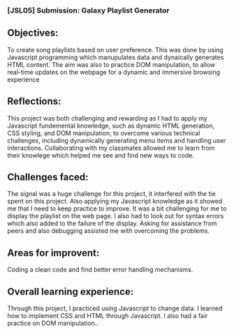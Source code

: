 ### [JSL05] Submission: Galaxy Playlist Generator



## Objectives: 
To create song playlists based on user preference. This was done by using Javascript programming which manupulates data and dynaically generates HTML content. The aim was also to practice DOM manipulation, to allow real-time updates on the webpage for a dynamic and immersive browsing experience 


## Reflections:

This project was both challenging and rewarding as I had to apply my Javascript fundemental knowledge, such as dynamic HTML generation, CSS styling, and DOM manipulation, to overcome various technical challenges, including dynamically generating menu items and handling user interactions. Collaborating with my classmates allowed me to learn from their knowlege which helped me see and find new ways to code.



## Challenges faced:
The signal was a huge challenge for this project, it interfered with the tie spent on this project. Also applying my Javascript knowledge as it showed me that I need to keep practice to improve. It was a bit challenging for me to display the playlist on the web page. I also had to look out for syntax errors which also added to the failure of the display. Asking for assistance from peers and also debugging assisted me with overcoming the problems.



## Areas for improvent:

Coding a clean code and find better error handling mechanisms.

## Overall learning experience:

Through this project, I practiced using Javascript to change data. I learned how to implement CSS and HTML through Javascript. I also had a fair practice on DOM manipulation..












